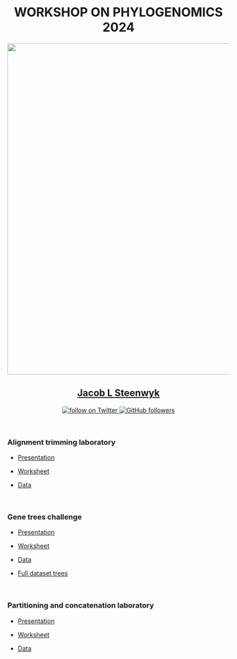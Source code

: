 <center>

# WORKSHOP ON PHYLOGENOMICS 2024

<img src="https://i0.wp.com/evomics.org/wp-content/uploads/2012/07/20120115-IMG_0297.jpg" width="750">

## [Jacob L Steenwyk](https://jlsteenwyk.com/)
<a href="https://twitter.com/intent/follow?screen_name=jlsteenwyk" alt="Author Twitter"><img src="https://img.shields.io/twitter/follow/jlsteenwyk?style=social&logo=twitter" alt="follow on Twitter">
</a>
<a href="https://github.com/JLSteenwyk"><img alt="GitHub followers" src="https://img.shields.io/github/followers/JLSteenwyk?style=social"></a>

</center>

<br />

### Alignment trimming laboratory

* [Presentation](https://github.com/JLSteenwyk/2024_phylogenomics_workshop/blob/main/Trimming.pdf)

* [Worksheet](https://github.com/JLSteenwyk/2024_phylogenomics_workshop/blob/main/trimming/alignment_trimming.html)

* [Data](https://github.com/JLSteenwyk/2024_phylogenomics_workshop/raw/main/trimming/alignment_trimming_data.tar.gz)

<br />

### Gene trees challenge

* [Presentation](https://github.com/JLSteenwyk/2024_phylogenomics_workshop/blob/main/gene_trees_challenge.pdf)

* [Worksheet](https://github.com/JLSteenwyk/2024_phylogenomics_workshop/blob/main/trimming/alignment_trimming.html)

* [Data](https://github.com/JLSteenwyk/2024_phylogenomics_workshop/raw/main/gene_trees_challenge/gene_tree_challenge_data/data.tar.gz)

* [Full dataset trees](https://github.com/JLSteenwyk/2024_phylogenomics_workshop/raw/main/gene_trees_challenge/gene_tree_challenge_data/full_dataset_trees.tar.gz)

<br />

### Partitioning and concatenation laboratory

* [Presentation](https://github.com/JLSteenwyk/2024_phylogenomics_workshop/blob/main/partitioning_and_concatenation.pdf)

* [Worksheet](https://github.com/JLSteenwyk/2024_phylogenomics_workshop/blob/main/partitioning_and_concatenation/partitioning_and_concatenation.html)

* [Data](https://github.com/JLSteenwyk/2024_phylogenomics_workshop/raw/main/partitioning_and_concatenation/partitioning_and_concatenation_data.tar.gz)

<br />
